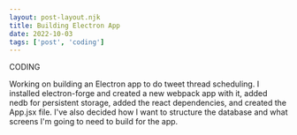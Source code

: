 ```yaml
---
layout: post-layout.njk
title: Building Electron App
date: 2022-10-03
tags: ['post', 'coding']
---
```

<!-- Excerpt Start -->
CODING
<!-- Excerpt End -->

Working on building an Electron app to do tweet thread scheduling. I installed electron-forge and created a new webpack app with it, added nedb for persistent storage, added the react dependencies, and created the App.jsx file. I've also decided how I want to structure the database and what screens I'm going to need to build for the app.

